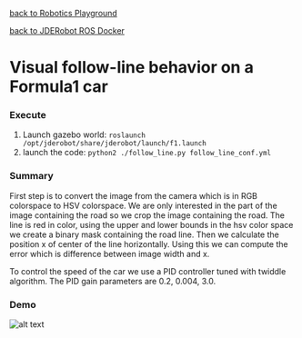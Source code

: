 [back to Robotics Playground](https://github.com/sandeepgogadi/Robotics-Playground)

[back to JDERobot ROS Docker](https://github.com/sandeepgogadi/JDERobot-Docker-ROS)

# Visual follow-line behavior on a Formula1 car

### Execute
1. Launch gazebo world:
`roslaunch /opt/jderobot/share/jderobot/launch/f1.launch`
2. launch the code:
`python2 ./follow_line.py follow_line_conf.yml`

### Summary

First step is to convert the image from the camera which is in RGB colorspace to HSV colorspace. We are only interested in the part of the image containing the road so we crop the image containing the road. The line is red in color, using the upper and lower bounds in the hsv color space we create a binary mask containing the road line. Then we calculate the position x of center of the line horizontally. Using this we can compute the error which is difference between image width and x.

To control the speed of the car we use a PID controller tuned with twiddle algorithm. The PID gain parameters are 0.2, 0.004, 3.0.   

### Demo

![alt text](https://github.com/sandeepgogadi/JDERobot-Docker-ROS/blob/master/follow_line/follow_line.gif "Follow Line")
